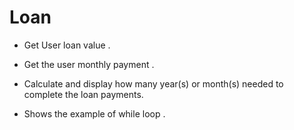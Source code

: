 # Loan
 - Get User loan value .
 - Get the user monthly payment .
 - Calculate and display how many year(s) or month(s) needed to complete the loan payments.
 
 - Shows the example of while loop .